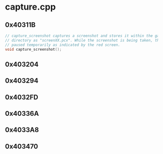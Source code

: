# capture.cpp

## 0x40311B

```c
// capture_screenshot captures a screenshot and stores it within the game
// directory as "screenXX.pcx". While the screenshot is being taken, the game is
// paused temporarily as indicated by the red screen.
void capture_screenshot();
```

## 0x403204

## 0x403294

## 0x4032FD

## 0x40336A

## 0x4033A8

## 0x403470

